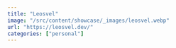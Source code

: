 ```yaml
---
title: "Leosvel"
image: "/src/content/showcase/_images/leosvel.webp"
url: "https://leosvel.dev/"
categories: ["personal"]
---
```

